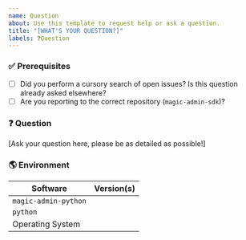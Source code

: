 ```yaml
---
name: Question
about: Use this template to request help or ask a question.
title: "[WHAT'S YOUR QUESTION?]"
labels: ❓Question
---
```


### ✅ Prerequisites

- [ ] Did you perform a cursory search of open issues? Is this question already asked elsewhere?
- [ ] Are you reporting to the correct repository (`magic-admin-sdk`)?

### ❓ Question

[Ask your question here, please be as detailed as possible!]

### 🌎 Environment

| Software            | Version(s) |
| ------------------- | ---------- |
| `magic-admin-python`|
| `python`            |
| Operating System    |
